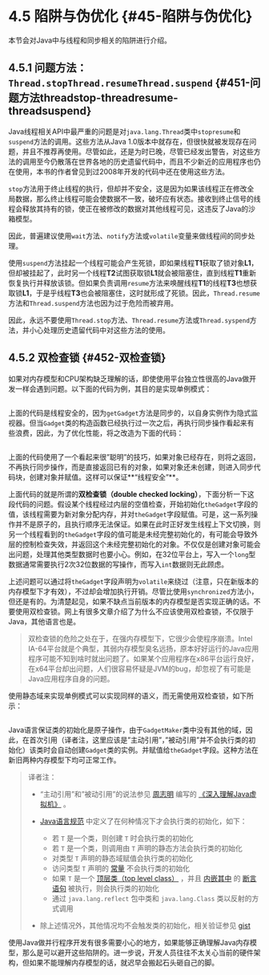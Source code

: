 # 4.5 陷阱与伪优化 {#45-陷阱与伪优化}

本节会对Java中与线程和同步相关的陷阱进行介绍。



## 4.5.1 问题方法：`Thread.stopThread.resumeThread.suspend` {#451-问题方法threadstop-threadresume-threadsuspend}

Java线程相关API中最严重的问题是对`java.lang.Thread`类中`stopresume`和`suspend`方法的调用。这些方法从Java 1.0版本中就存在，但很快就被发现存在问题，并且不推荐再使用。尽管如此，还是为时已晚，尽管已经发出警告，对这些方法的调用至今仍散落在世界各地的历史遗留代码中，而且不少新近的应用程序也仍在使用，本书的作者曾见到过2008年开发的代码中还在使用这些方法。

`stop`方法用于终止线程的执行，但却并不安全，这是因为如果该线程正在修改全局数据，那么终止线程可能会使数据不一致，破坏应有状态。接收到终止信号的线程会释放其持有的锁，使正在被修改的数据对其他线程可见，这违反了Java的沙箱模型。

因此，普遍建议使用`wait`方法、`notify`方法或`volatile`变量来做线程间的同步处理。

使用`suspend`方法挂起一个线程可能会产生死锁，即如果线程**T1**获取了锁对象**L1**，但却被挂起了，此时另一个线程**T2**试图获取锁**L1**就会被阻塞住，直到线程**T1**重新恢复执行并释放该锁。但如果负责调用`resume`方法来唤醒线程**T1**的线程**T3**也想获取锁**L1**，于是乎线程**T3**也会被阻塞住，这时就形成了死锁。因此，`Thread.resume`方法和`Thread.suspend`方法也因为过于危险而被弃用。

因此，永远不要使用`Thread.stop`方法、`Thread.resume`方法或`Thread.syspend`方法，并小心处理历史遗留代码中对这些方法的使用。



## 4.5.2 双检查锁 {#452-双检查锁}

如果对内存模型和CPU架构缺乏理解的话，即使使用平台独立性很高的Java做开发一样会遇到问题。以下面的代码为例，其目的是实现单例模式：

```

```

上面的代码是线程安全的，因为`getGadget`方法是同步的，以自身实例作为隐式监视器。但当`Gadget`类的构造函数已经执行过一次之后，再执行同步操作看起来有些浪费，因此，为了优化性能，将之改造为下面的代码：

```

```

上面的代码使用了一个看起来很”聪明”的技巧，如果对象已经存在，则将之返回，不再执行同步操作，而是直接返回已有的对象，如果对象还未创建，则进入同步代码块，创建对象并赋值。这样可以保证**“线程安全”**。

上面代码的就是所谓的**双检查锁（double checked locking）**，下面分析一下这段代码的问题。假设某个线程经过内层的空值检查，开始初始化`theGadget`字段的值，该线程需要为新对象分配内存，并对`theGadget`字段赋值。可是，这一系列操作并不是原子的，且执行顺序无法保证。如果在此时正好发生线程上下文切换，则另一个线程看到的`theGadget`字段的值可能是未经完整初始化的，有可能会导致外层的控制检查失效，并返回这个未经完整初始化的对象。不仅仅是创建对象可能会出问题，处理其他类型数据时也要小心。例如，在32位平台上，写入一个`long`型数据通常需要执行2次32位数据的写操作，而写入`int`数据则无此顾虑。

上述问题可以通过将`theGadget`字段声明为`volatile`来绕过（注意，只在新版本的内存模型下才有效），不过却会增加执行开销。尽管比使用`synchronized`方法小，但还是有的。为清楚起见，如果不缺点当前版本的内存模型是否实现正确的话。不要使用双检查锁。网上有很多文章介绍了为什么不应该使用双检查锁，不仅限于Java，其他语言也是。

> 双检查锁的危险之处在于，在强内存模型下，它很少会使程序崩溃。Intel IA-64平台就是个典型，其弱内存模型臭名远扬，原本好好运行的Java应用程序可能不知到啥时就出问题了。如果某个应用程序在x86平台运行良好，在x64平台却出问题，人们很容易怀疑是JVM的bug，却忽视了有可能是Java应用程序自身的问题。

使用静态域来实现单例模式可以实现同样的语义，而无需使用双检查锁，如下所示：

```

```

Java语言保证类的初始化是原子操作，由于`GadgetMaker`类中没有其他的域，因此，在首次引用（译者注，这里应该是”主动引用”，”被动引用”并不会执行类的初始化）该类时会自动创建`Gadget`类的实例。并赋值给`theGadget`字段。这种方法在新旧两种内存模型下均可正常工作。

> 译者注：
>
> * “主动引用”和”被动引用”的说法参见
>   [周志明](http://weibo.com/icyfenix)
>   编写的
>   [《深入理解Java虚拟机》](http://book.douban.com/subject/24722612/)
>   。
> * [Java语言规范](http://docs.oracle.com/javase/specs/jls/se7/html/jls-12.html#jls-12.4.1)
>   中定义了在何种情况下才会执行类的初始化，如下：
>  
>   * 若
>     `T`
>     是一个类，则创建
>     `T`
>     时会执行类的初始化
>   * 若
>     `T`
>     是一个类，则调用由
>     `T`
>     声明的静态方法会执行类的初始化
>   * 对类型
>     `T`
>     声明的静态域赋值会执行类的初始化
>   * 访问类型
>     `T`
>     声明的
>     [常量](http://docs.oracle.com/javase/specs/jls/se7/html/jls-4.html#jls-4.12.4)
>     不会执行类的初始化
>   * 如果
>     `T`
>     是一个
>     [顶层类（top level class）](http://docs.oracle.com/javase/specs/jls/se7/html/jls-7.html#jls-7.6)
>     ，并且
>     [内嵌其中](http://docs.oracle.com/javase/specs/jls/se7/html/jls-8.html#jls-8.1.3)
>     的
>     [断言语句](http://docs.oracle.com/javase/specs/jls/se7/html/jls-14.html#jls-14.10)
>     被执行，则会执行类的初始化
>   * 通过
>     `java.lang.reflect`
>     包中类和
>     `java.lang.Class`
>     类以反射的方式调用
> * 除上述情况外，其他情况均不会触发类的初始化，相关验证参见
>   [gist](https://gist.github.com/caoxudong/9094098)

使用Java做并行程序开发有很多需要小心的地方，如果能够正确理解Java内存模型，那么是可以避开这些陷阱的。进一步说，开发人员往往不太关心当前的硬件架构，但如果不能理解内存模型的话，就迟早会搬起石头砸自己的脚。


